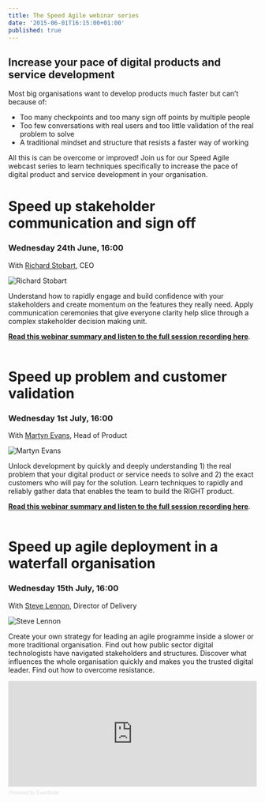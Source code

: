 ```yaml
---
title: The Speed Agile webinar series
date: '2015-06-01T16:15:00+01:00'
published: true
---
```


<h2>Increase your pace of digital products and service development</h2>

<p>Most big organisations want to develop products much faster but can’t because of:<br/></p>

- Too many checkpoints and too many sign off points by multiple people<br/>
- Too few conversations with real users and too little validation of the real problem to solve<br/>
- A traditional mindset and structure that resists a faster way of working<br/>

<p>All this is can be overcome or improved! Join us for our Speed Agile webcast series to learn techniques specifically to increase the pace of digital product and service development in your organisation.<br/></p>

<h1>Speed up stakeholder communication and sign off</h1>

<h3>Wednesday 24th June, 16:00</h3>

<p>With <a href="../people#richard-stobart">Richard Stobart</a>, CEO<br/></p>

![Richard Stobart](https://s3-eu-west-1.amazonaws.com/unboxed-web-image-uploader/47ddfbd1dfbe9d9fd11b661cfa265f07.JPG)

<p>Understand how to rapidly engage and build confidence with your stakeholders and create momentum on the features they really need. Apply communication ceremonies that give everyone clarity help slice through a complex stakeholder decision making unit.<br/></p>

<p><b><a href="/blog/webinar-speed-up-stakeholder-communication-and-sign-off">Read this webinar summary and listen to the full session recording here</a></b>.<br/>
<br/></p>

<h1>Speed up problem and customer validation</h1>

<h3>Wednesday 1st July, 16:00</h3>

<p>With <a href="../people#martyn-evans">Martyn Evans</a>, Head of Product<br/></p>

![Martyn Evans](https://s3-eu-west-1.amazonaws.com/unboxed-web-image-uploader/6f111ac2d49ced085bebc824868ae997.JPG)

<p>Unlock development by quickly and deeply understanding 1) the real problem that your digital product or service needs to solve and 2) the exact customers who will pay for the solution. Learn techniques to rapidly and reliably gather data that enables the team to build the RIGHT product.<br/></p>

<p><b><a href="/blog/webinar-speed-up-problem-and-customer-validation">Read this webinar summary and listen to the full session recording here</a></b>.<br/>
<br/></p>

<h1>Speed up agile deployment in a waterfall organisation</h1>

<h3>Wednesday 15th July, 16:00</h3>

<p>With <a href="../people#steve-lennon">Steve Lennon</a>, Director of Delivery<br/></p>

![Steve Lennon](https://s3-eu-west-1.amazonaws.com/unboxed-web-image-uploader/39bdb67cdd3d283012f43f9991eabbd7.JPG)

<p>Create your own strategy for leading an agile programme inside a slower or more traditional organisation. Find out how public sector digital technologists have navigated stakeholders and structures. Discover what influences the whole organisation quickly and makes you the trusted digital leader. Find out how to overcome resistance.<br/></p>

<div><iframe  src="https://eventbrite.co.uk/tickets-external?eid=17206776933&amp;ref=etckt" frameborder="0" height="214" width="100%" vspace="0" hspace="0" marginheight="5" marginwidth="5" scrolling="auto" allowtransparency="true"></iframe><div style="font-family:Helvetica, Arial; font-size:10px; padding:5px 0 5px; margin:2px; width:100%; text-align:left;" ><a class="powered-by-eb" style="color: #dddddd; text-decoration: none;" target="_blank" href="http://www.eventbrite.co.uk/r/etckt">Powered by Eventbrite</a></div></div>
